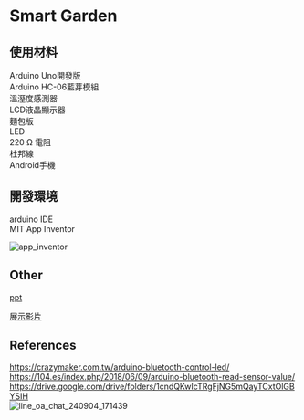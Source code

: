 # Smart Garden

## 使用材料
Arduino Uno開發版  
Arduino HC-06藍芽模組  
溫溼度感測器  
LCD液晶顯示器  
麵包版  
LED   
220 Ω 電阻  
杜邦線  
Android手機

## 開發環境
arduino IDE  
MIT App Inventor  

![app_inventor](https://github.com/user-attachments/assets/d74caa60-e0f8-4689-933e-58f6f85d1dd0)

## Other
[ppt](https://www.canva.com/design/DAGOigyLLKY/ekCIMSSB4mfq-LLz_xcpMQ/view?utm_content=DAGOigyLLKY&utm_campaign=designshare&utm_medium=link&utm_source=editor)  

[展示影片](https://youtu.be/YZ28NH_vevY)

## References
https://crazymaker.com.tw/arduino-bluetooth-control-led/  
https://104.es/index.php/2018/06/09/arduino-bluetooth-read-sensor-value/  
https://drive.google.com/drive/folders/1cndQKwIcTRgFjNG5mQayTCxtOlGBYSIH  
![line_oa_chat_240904_171439](https://github.com/user-attachments/assets/50207190-bc2e-4022-b14c-293be578f729)

